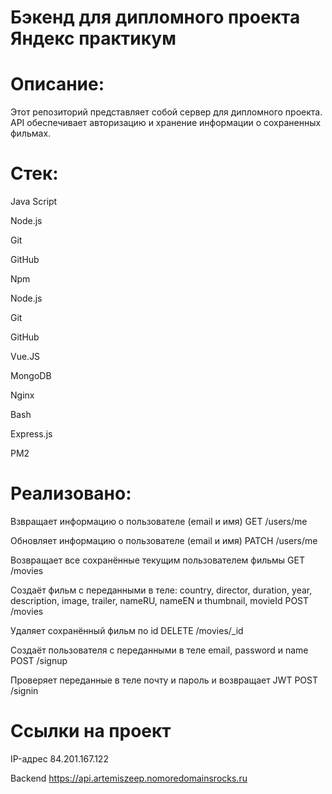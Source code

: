 # Бэкенд для дипломного проекта Яндекс практикум

# Описание:
Этот репозиторий представляет собой сервер для дипломного проекта. API обеспечивает авторизацию и хранение информации о сохраненных фильмах.

# Стек:
Java Script

Node.js

Git

GitHub

Npm

Node.js

Git

GitHub

Vue.JS

MongoDB

Nginx

Bash

Express.js

PM2

# Реализовано:

Взвращает информацию о пользователе (email и имя)
GET /users/me

Обновляет информацию о пользователе (email и имя)
PATCH /users/me

Возвращает все сохранённые текущим пользователем фильмы
GET /movies

Создаёт фильм с переданными в теле:
country, director, duration, year, description, image, trailer, nameRU, nameEN и thumbnail, movieId 
POST /movies

Удаляет сохранённый фильм по id
DELETE /movies/_id 

Создаёт пользователя с переданными в теле
email, password и name
POST /signup

Проверяет переданные в теле почту и пароль и возвращает JWT
POST /signin 


# Ссылки на проект
IP-адрес 84.201.167.122

Backend https://api.artemiszeep.nomoredomainsrocks.ru
